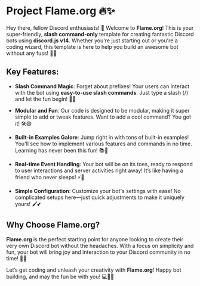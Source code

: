 # Project **Flame.org** 🔥✨

Hey there, fellow Discord enthusiasts! 👋 Welcome to **Flame.org**! This is your super-friendly, **slash command-only** template for creating fantastic Discord bots using **discord.js v14**. Whether you're just starting out or you're a coding wizard, this template is here to help you build an awesome bot without any fuss! 🚀💖

## Key Features:

- **Slash Command Magic**: Forget about prefixes! Your users can interact with the bot using **easy-to-use slash commands**. Just type a slash (/) and let the fun begin! 🎉✨

- **Modular and Fun**: Our code is designed to be modular, making it super simple to add or tweak features. Want to add a cool command? You got it! 🛠️😄

- **Built-in Examples Galore**: Jump right in with tons of built-in examples! You'll see how to implement various features and commands in no time. Learning has never been this fun! 📚🎈

- **Real-time Event Handling**: Your bot will be on its toes, ready to respond to user interactions and server activities right away! It’s like having a friend who never sleeps! ⚡👀

- **Simple Configuration**: Customize your bot's settings with ease! No complicated setups here—just quick adjustments to make it uniquely yours! 🖌️💕

## Why Choose Flame.org?

**Flame.org** is the perfect starting point for anyone looking to create their very own Discord bot without the headaches. With a focus on simplicity and fun, your bot will bring joy and interaction to your Discord community in no time! 🎊🌈

Let’s get coding and unleash your creativity with **Flame.org**! Happy bot building, and may the fun be with you! 💻🚀💖
